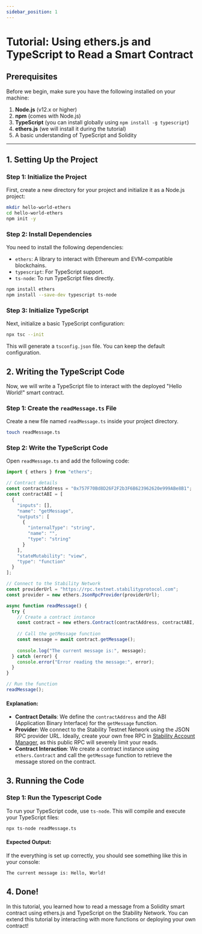 ```yaml
---
sidebar_position: 1
---
```


# Tutorial: Using ethers.js and TypeScript to Read a Smart Contract

## Prerequisites
Before we begin, make sure you have the following installed on your machine:
1. **Node.js** (v12.x or higher)
2. **npm** (comes with Node.js)
3. **TypeScript** (you can install globally using `npm install -g typescript`)
4. **ethers.js** (we will install it during the tutorial)
5. A basic understanding of TypeScript and Solidity

---

## 1. Setting Up the Project

### Step 1: Initialize the Project

First, create a new directory for your project and initialize it as a Node.js project:

```bash
mkdir hello-world-ethers
cd hello-world-ethers
npm init -y
```
### Step 2: Install Dependencies

You need to install the following dependencies:
- `ethers`: A library to interact with Ethereum and EVM-compatible blockchains.
- `typescript`: For TypeScript support.
- `ts-node`: To run TypeScript files directly.

```bash
npm install ethers
npm install --save-dev typescript ts-node
```
### Step 3: Initialize TypeScript

Next, initialize a basic TypeScript configuration:

```bash
npx tsc --init
```

This will generate a `tsconfig.json` file. You can keep the default configuration.

## 2. Writing the TypeScript Code

Now, we will write a TypeScript file to interact with the deployed "Hello World!" smart contract.

### Step 1: Create the `readMessage.ts` File

Create a new file named `readMessage.ts` inside your project directory.

```bash
touch readMessage.ts
```

### Step 2: Write the TypeScript Code

Open `readMessage.ts` and add the following code: 
```typescript
import { ethers } from "ethers";

// Contract details
const contractAddress = "0x757F70Bd8D26F2F2b3F6B623962620e999ABe8B1";
const contractABI = [
  {
    "inputs": [],
    "name": "getMessage",
    "outputs": [
      {
        "internalType": "string",
        "name": "",
        "type": "string"
      }
    ],
    "stateMutability": "view",
    "type": "function"
  }
];

// Connect to the Stability Network
const providerUrl = "https://rpc.testnet.stabilityprotocol.com";
const provider = new ethers.JsonRpcProvider(providerUrl);

async function readMessage() {
  try {
    // Create a contract instance
    const contract = new ethers.Contract(contractAddress, contractABI, provider);
    
    // Call the getMessage function
    const message = await contract.getMessage();
    
    console.log("The current message is:", message);
  } catch (error) {
    console.error("Error reading the message:", error);
  }
}

// Run the function
readMessage();
```

#### Explanation:

- **Contract Details**: We define the `contractAddress` and the ABI (Application Binary Interface) for the `getMessage` function.
- **Provider**: We connect to the Stability Testnet Network using the JSON RPC provider URL. Ideally, create your own free RPC in [Stability Account Manager](https://account.stabilityprotocol.com/keys), as this public RPC will severely limit your reads.
- **Contract Interaction**: We create a contract instance using `ethers.Contract` and call the `getMessage` function to retrieve the message stored on the contract.

## 3. Running the Code

### Step 1: Run the Typescript Code

To run your TypeScript code, use `ts-node`. This will compile and execute your TypeScript files:

```bash
npx ts-node readMessage.ts
```
#### Expected Output:
If the everything is set up correctly, you should see something like this in your console:
```bash
The current message is: Hello, World!
```

## 4. Done!

In this tutorial, you learned how to read a message from a Solidity smart contract using ethers.js and TypeScript on the Stability Network. You can extend this tutorial by interacting with more functions or deploying your own contract!